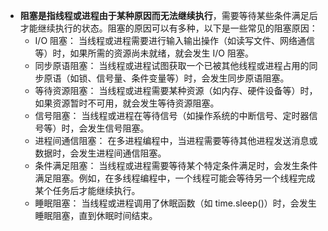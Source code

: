 - **阻塞是指线程或进程由于某种原因而无法继续执行**，需要等待某些条件满足后才能继续执行的状态。阻塞的原因可以有多种，以下是一些常见的阻塞原因：
	- I/O 阻塞： 当线程或进程需要进行输入输出操作（如读写文件、网络通信等）时，如果所需的资源尚未就绪，就会发生 I/O 阻塞。
	- 同步原语阻塞： 当线程或进程试图获取一个已被其他线程或进程占用的同步原语（如锁、信号量、条件变量等）时，会发生同步原语阻塞。
	- 等待资源阻塞： 当线程或进程需要某种资源（如内存、硬件设备等）时，如果资源暂时不可用，就会发生等待资源阻塞。
	- 信号阻塞： 当线程或进程在等待信号（如操作系统的中断信号、定时器信号等）时，会发生信号阻塞。
	- 进程间通信阻塞： 在多进程编程中，当进程需要等待其他进程发送消息或数据时，会发生进程间通信阻塞。
	- 条件满足阻塞： 当线程或进程需要等待某个特定条件满足时，会发生条件满足阻塞。例如，在多线程编程中，一个线程可能会等待另一个线程完成某个任务后才能继续执行。
	- 睡眠阻塞： 当线程或进程调用了休眠函数（如 time.sleep()）时，会发生睡眠阻塞，直到休眠时间结束。

